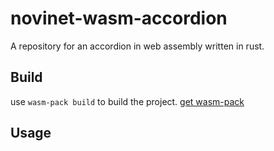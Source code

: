 # novinet-wasm-accordion

A repository for an accordion in web assembly written in rust.

## Build

use `wasm-pack build` to build the project.
[get wasm-pack](https://rustwasm.github.io/wasm-pack/installer/)

## Usage
